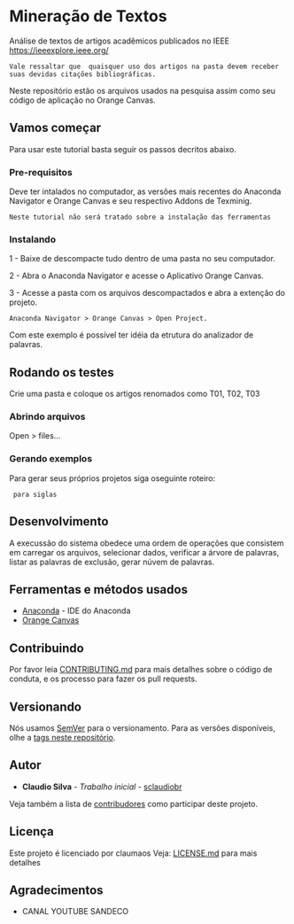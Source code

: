# Mineração de Textos

Análise de textos de artigos acadẽmicos publicados no IEEE
https://ieeexplore.ieee.org/

```
Vale ressaltar que  quaisquer uso dos artigos na pasta devem receber suas devidas citações bibliográficas.
```

Neste repositório estão os arquivos usados na pesquisa assim como seu código de aplicação no Orange Canvas.

## Vamos começar

Para usar este tutorial basta seguir os passos decritos abaixo.

### Pre-requisitos
Deve ter intalados no computador, as versões mais recentes do Anaconda Navigator e Orange Canvas e seu respectivo Addons de Texminig.

```
Neste tutorial não será tratado sobre a instalação das ferramentas
```

### Instalando
<p>1 - Baixe de descompacte tudo dentro de uma pasta no seu computador.
<p>2 - Abra o Anaconda Navigator e acesse o Aplicativo Orange Canvas.
<p>3 - Acesse a pasta com os arquivos descompactados e abra a extenção do projeto.

```
Anaconda Navigator > Orange Canvas > Open Project. 
```

Com este exemplo é possível ter idéia da etrutura do analizador de palavras. 

## Rodando os testes

Crie uma pasta e coloque os artigos renomados como T01, T02, T03

### Abrindo arquivos

Open > files...

### Gerando exemplos

Para gerar seus próprios projetos siga oseguinte roteiro:

```Crie uma pasta, coloque lá os artigos renomeados
 para siglas
 ```

## Desenvolvimento

A execussão do sistema obedece uma ordem de operações que consistem em carregar os arquivos, selecionar dados,
verificar a árvore de palavras, listar as palavras de exclusão, gerar núvem de palavras.

## Ferramentas e métodos usados

* [Anaconda](http://www.https://www.anaconda.com/distribution/) - IDE do Anaconda
* [Orange Canvas](https://orange.org/)
## Contribuindo

Por favor leia [CONTRIBUTING.md](https://) para mais detalhes sobre o código de conduta, e os processo para fazer os pull requests.

## Versionando

Nós usamos [SemVer](http://semver.org/) para o versionamento. Para as versões disponíveis, olhe a [tags neste repositório](https://github.com/sclaudiobr/textminig/tags). 

## Autor

* **Claudio Silva** - *Trabalho inicial* - [sclaudiobr](https://github.com/sclaudiobr)

Veja também a lista de [contribudores](https://github.com/your/project/contribuidores) como participar deste projeto.

## Licença

Este projeto é licenciado por claumaos Veja: [LICENSE.md](LICENSE.md) para mais detalhes

## Agradecimentos

* CANAL YOUTUBE SANDECO
